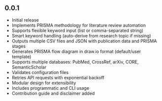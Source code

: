 ## 0.0.1
- Initial release
- Implements PRISMA methodology for literature review automation
- Supports flexible keyword input (list or comma-separated string)
- Smart keyword handling (auto-derive from research topic if missing)
- Outputs multiple CSV files and JSON with publication data and PRISMA stages
- Generates PRISMA flow diagram in draw.io format (default/user template)
- Supports multiple databases: PubMed, CrossRef, arXiv, CORE, SemanticScholar
- Validates configuration files
- Retries API requests with exponential backoff
- Modular design for extensibility
- Includes programmatic and CLI usage
- Contribution guide and disclaimer added
